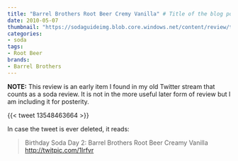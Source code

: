 ```yaml
---
title: "Barrel Brothers Root Beer Cremy Vanilla" # Title of the blog post.
date: 2010-05-07
thumbnail: "https://sodaguideimg.blob.core.windows.net/content/review/thumbs/barrel-brothers-root-beer-cremy-vanilla.jpg"
categories:
- soda
tags:
- Root Beer
brands:
- Barrel Brothers
---
```


**NOTE:** This review is an early item I found in my old Twitter stream that counts as a soda review. It is not in the more useful later form of review but I am including it for posterity.

{{< tweet 13548463664 >}}

In case the tweet is ever deleted, it reads:
> Birthday Soda Day 2: Barrel Brothers Root Beer Creamy Vanilla  http://twitpic.com/1lrfvr